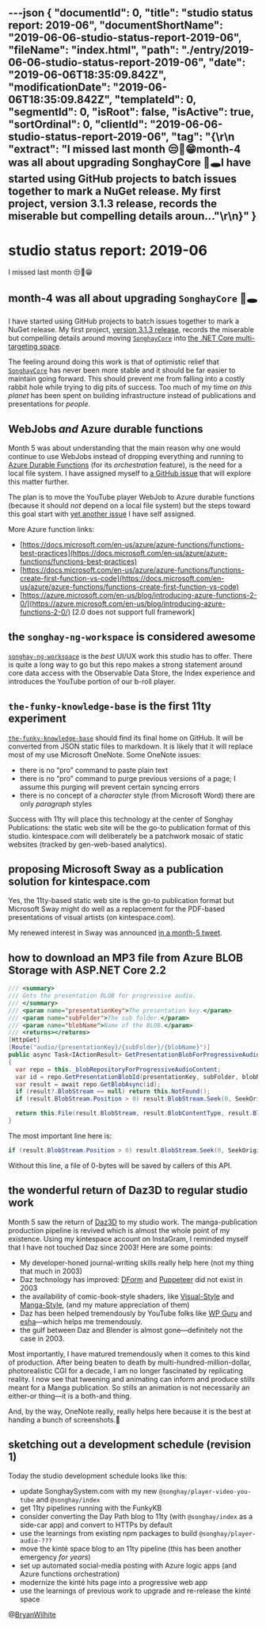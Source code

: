 ---json
{
  "documentId": 0,
  "title": "studio status report: 2019-06",
  "documentShortName": "2019-06-06-studio-status-report-2019-06",
  "fileName": "index.html",
  "path": "./entry/2019-06-06-studio-status-report-2019-06",
  "date": "2019-06-06T18:35:09.842Z",
  "modificationDate": "2019-06-06T18:35:09.842Z",
  "templateId": 0,
  "segmentId": 0,
  "isRoot": false,
  "isActive": true,
  "sortOrdinal": 0,
  "clientId": "2019-06-06-studio-status-report-2019-06",
  "tag": "{\r\n  \"extract\": \"I missed last month 😒🤷‍️😁month-4 was all about upgrading SonghayCore 🐰🕳I have started using GitHub projects to batch issues together to mark a NuGet release. My first project, version 3.1.3 release, records the miserable but compelling details aroun...\"\r\n}"
}
---

# studio status report: 2019-06

I missed last month 😒🤷‍️😁

## month-4 was all about upgrading `SonghayCore` 🐰🕳

I have started using GitHub projects to batch issues together to mark a NuGet release. My first project, [version 3.1.3 release](https://github.com/BryanWilhite/SonghayCore/projects/1), records the miserable but compelling details around moving [`SonghayCore`](https://github.com/BryanWilhite/SonghayCore) into [the .NET Core multi-targeting space](https://github.com/BryanWilhite/SonghayCore/issues/20#issuecomment-489815352).

The feeling around doing this work is that of optimistic relief that [`SonghayCore`](https://github.com/BryanWilhite/SonghayCore) has never been more stable and it should be far easier to maintain going forward. This should prevent me from falling into a costly rabbit hole while trying to dig pits of success. Too much of my time *on this planet* has been spent on building infrastructure instead of publications and presentations for *people*.

## WebJobs *and* Azure durable functions

Month 5 was about understanding that the main reason why one would continue to use WebJobs instead of dropping everything and running to [Azure Durable Functions](https://mikhail.io/2018/12/making-sense-of-azure-durable-functions/) (for its *orchestration* feature), is the need for a local file system. I have assigned myself to [a GitHub issue](https://github.com/BryanWilhite/Songhay.Feeds/issues/14) that will explore this matter further.

The plan is to move the YouTube player WebJob to Azure durable functions (because it should *not* depend on a local file system) but the steps toward this goal start with [yet another issue](https://github.com/BryanWilhite/Songhay.HelloWorlds.Activities/issues/1) I have self assigned.

More Azure function links:

* [https://docs.microsoft.com/en-us/azure/azure-functions/functions-best-practices](https://docs.microsoft.com/en-us/azure/azure-functions/functions-best-practices)
* [https://docs.microsoft.com/en-us/azure/azure-functions/functions-create-first-function-vs-code](https://docs.microsoft.com/en-us/azure/azure-functions/functions-create-first-function-vs-code)
* [https://azure.microsoft.com/en-us/blog/introducing-azure-functions-2-0/](https://azure.microsoft.com/en-us/blog/introducing-azure-functions-2-0/) [2.0 does not support full framework]

## the `songhay-ng-workspace` is considered awesome

[`songhay-ng-workspace`](https://github.com/BryanWilhite/songhay-ng-workspace) is the *best* UI/UX work this studio has to offer. There is quite a long way to go but this repo makes a strong statement around core data access with the Observable Data Store, the Index experience and introduces the YouTube portion of our b-roll player.

## `the-funky-knowledge-base` is the first 11ty experiment

[`the-funky-knowledge-base`](https://github.com/BryanWilhite/the-funky-knowledge-base) should find its final home on GitHub. It will be converted from JSON static files to markdown. It is likely that it will replace most of my use Microsoft OneNote. Some OneNote issues:

* there is no “pro” command to paste plain text
* there is no “pro” command to purge previous versions of a page; I assume this purging will prevent certain syncing errors
* there is no concept of a *character* style (from Microsoft Word) there are only *paragraph* styles

Success with 11ty will place this technology at the center of Songhay Publications: the static web site will be the go-to publication format of this studio. kintespace.com will deliberately be a patchwork mosaic of static websites (tracked by gen-web-based analytics).

## proposing Microsoft Sway as a publication solution for kintespace.com

Yes, the 11ty-based static web site is the go-to publication format but Microsoft Sway might do well as a replacement for the PDF-based presentations of visual artists (on kintespace.com).

My renewed interest in Sway was announced [in a month-5 tweet](https://twitter.com/BryanWilhite/status/1123661538437390336).

## how to download an MP3 file from Azure BLOB Storage with ASP.NET Core 2.2

```cs
/// <summary>
/// Gets the presentation BLOB for progressive audio.
/// </summary>
/// <param name="presentationKey">The presentation key.</param>
/// <param name="subFolder">The sub folder.</param>
/// <param name="blobName">Name of the BLOB.</param>
/// <returns></returns>
[HttpGet]
[Route("audio/{presentationKey}/{subFolder}/{blobName}")]
public async Task<IActionResult> GetPresentationBlobForProgressiveAudio(string presentationKey, string subFolder, string blobName)
{
  var repo = this._blobRepositoryForProgressiveAudioContent;
  var id = repo.GetPresentationBlobId(presentationKey, subFolder, blobName);
  var result = await repo.GetBlobAsync(id);
  if (result?.BlobStream == null) return this.NotFound();
  if (result.BlobStream.Position > 0) result.BlobStream.Seek(0, SeekOrigin.Begin);

  return this.File(result.BlobStream, result.BlobContentType, result.BlobFileName);
}
```

The most important line here is:

```cs
if (result.BlobStream.Position > 0) result.BlobStream.Seek(0, SeekOrigin.Begin);
```

Without this line, a file of 0-bytes will be saved by callers of this API.

## the wonderful return of Daz3D to regular studio work

Month 5 saw the return of [Daz3D](https://www.daz3d.com/) to my studio work. The manga-publication production pipeline is revived which is almost the whole point of my existence. Using my kintespace account on InstaGram, I reminded myself that I have not touched Daz since 2003! Here are some points:

* My developer-honed journal-writing skills really help here (not my thing that much in 2003)
* Daz technology has improved: [DForm](http://docs.daz3d.com/doku.php/artzone/pub/software/dform/start) and [Puppeteer](http://docs.daz3d.com/doku.php/artzone/pub/software/puppeteer/start) did not exist in 2003
* the availability of comic-book-style shaders, like [Visual-Style](https://www.daz3d.com/visual-style-shaders) and [Manga-Style](https://www.daz3d.com/manga-style-shaders), (and my mature appreciation of them)
* Daz has been helped tremendously by YouTube folks like [WP Guru](https://www.youtube.com/user/wphosting) and [esha](https://www.youtube.com/channel/UCuk28jyQ5x2MZl0_k2-gXJg)—which helps me tremendously.
* the gulf between Daz and Blender is almost gone—definitely not the case in 2003.

Most importantly, I have matured tremendously when it comes to this kind of production. After being beaten to death by multi-hundred-million-dollar, photorealistic CGI for a decade, I am no longer fascinated by replicating reality. I now see that tweening and animating can inform and produce *stills* meant for a Manga publication. So stills an animation is not necessarily an either-or thing—it is a both-and thing.

And, by the way, OneNote really, really helps here because it is the best at handing a bunch of screenshots.🤷‍

## sketching out a development schedule (revision 1)

Today the studio development schedule looks like this:

* update SonghaySystem.com with my new `@songhay/player-video-you-tube` and `@songhay/index`
* get 11ty pipelines running with the FunkyKB
* consider converting the Day Path blog to 11ty (with `@songhay/index` as a side-car app) and convert to HTTPs by default
* use the learnings from existing npm packages to build `@songhay/player-audio-???`
* move the kinté space blog to an 11ty pipeline (this has been another emergency *for years*)
* set up automated social-media posting with Azure logic apps (and Azure functions orchestration)
* modernize the kinté hits page into a progressive web app
* use the learnings of previous work to upgrade and re-release the kinté space

@[BryanWilhite](https://twitter.com/bryanwilhite)
